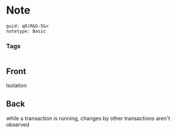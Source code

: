 # Note
```
guid: q8)R&G-5&<
notetype: Basic
```

### Tags
```
```

## Front
Isolation

## Back
while a transaction is running, changes by other transactions aren't observed
